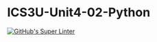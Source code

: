 # ICS3U-Unit4-02-Python

[![GitHub's Super Linter](https://github.com/mohammedal-ess/ICS3U-Unit4-02-Python/workflows/GitHub's%20Super%20Linter/badge.svg)](https://github.com/mohammedal-ess/ICS3U-Unit4-02-Python/actions)
